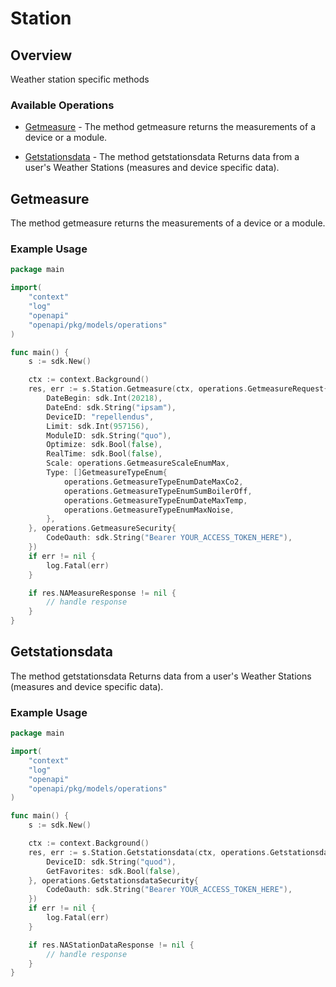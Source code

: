 # Station

## Overview

Weather station specific methods

### Available Operations

* [Getmeasure](#getmeasure) - The method getmeasure returns the measurements of a device or a module.

* [Getstationsdata](#getstationsdata) - The method getstationsdata Returns data from a user's Weather Stations (measures and device specific data).

## Getmeasure

The method getmeasure returns the measurements of a device or a module.


### Example Usage

```go
package main

import(
	"context"
	"log"
	"openapi"
	"openapi/pkg/models/operations"
)

func main() {
    s := sdk.New()

    ctx := context.Background()
    res, err := s.Station.Getmeasure(ctx, operations.GetmeasureRequest{
        DateBegin: sdk.Int(20218),
        DateEnd: sdk.String("ipsam"),
        DeviceID: "repellendus",
        Limit: sdk.Int(957156),
        ModuleID: sdk.String("quo"),
        Optimize: sdk.Bool(false),
        RealTime: sdk.Bool(false),
        Scale: operations.GetmeasureScaleEnumMax,
        Type: []GetmeasureTypeEnum{
            operations.GetmeasureTypeEnumDateMaxCo2,
            operations.GetmeasureTypeEnumSumBoilerOff,
            operations.GetmeasureTypeEnumDateMaxTemp,
            operations.GetmeasureTypeEnumMaxNoise,
        },
    }, operations.GetmeasureSecurity{
        CodeOauth: sdk.String("Bearer YOUR_ACCESS_TOKEN_HERE"),
    })
    if err != nil {
        log.Fatal(err)
    }

    if res.NAMeasureResponse != nil {
        // handle response
    }
}
```

## Getstationsdata

The method getstationsdata Returns data from a user's Weather Stations (measures and device specific data).

### Example Usage

```go
package main

import(
	"context"
	"log"
	"openapi"
	"openapi/pkg/models/operations"
)

func main() {
    s := sdk.New()

    ctx := context.Background()
    res, err := s.Station.Getstationsdata(ctx, operations.GetstationsdataRequest{
        DeviceID: sdk.String("quod"),
        GetFavorites: sdk.Bool(false),
    }, operations.GetstationsdataSecurity{
        CodeOauth: sdk.String("Bearer YOUR_ACCESS_TOKEN_HERE"),
    })
    if err != nil {
        log.Fatal(err)
    }

    if res.NAStationDataResponse != nil {
        // handle response
    }
}
```
